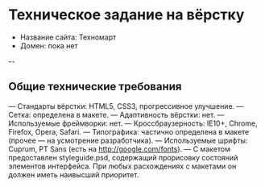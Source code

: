 # Техническое задание на вёрстку

* Название сайта: Техномарт
* Домен: пока нет

--

## Общие технические требования

— Стандарты вёрстки: HTML5, CSS3, прогрессивное улучшение.
— Сетка: определена в макете.
— Адаптивность вёрстки: нет.
— Используемые фреймворки: нет.
— Кроссбраузерность: IE10+, Chrome, Firefox, Opera, Safari.
— Типографика: частично определена в макете (прочее — на усмотрение разработчика).
— Используемые шрифты: Cuprum, PT Sans (есть на http://google.com/fonts).
— С макетом предоставлен styleguide.psd, содержащий прорисовку состояний элементов интерфейса. При любых расхождениях с макетами он должен иметь наивысший приоритет.
